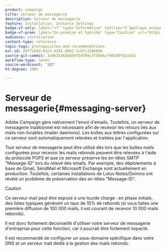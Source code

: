 ```yaml
---
product: campaign
title: Serveur de messagerie
description: Serveur de messagerie
feature: Installation, Instance Settings
badge-v7-only: label="v7" type="Informative" tooltip="S’applique uniquement à Campaign Classic v7"
badge-v7-prem: label="On-premise et hybride" type="Caution" url="https://experienceleague.adobe.com/docs/campaign-classic/using/installing-campaign-classic/architecture-and-hosting-models/hosting-models-lp/hosting-models.html?lang=fr" tooltip="S’applique uniquement aux déploiements on-premise et hybrides"
audience: installation
content-type: reference
topic-tags: prerequisites-and-recommendations-
exl-id: d9ffa58d-81e3-4291-8502-3cb7c326b666
source-git-commit: 3a9b21d626b60754789c3f594ba798309f62a553
workflow-type: tm+mt
source-wordcount: '187'
ht-degree: 100%

---
```


# Serveur de messagerie{#messaging-server}



Adobe Campaign gère nativement l&#39;envoi d&#39;emails. Toutefois, un serveur de messagerie traditionnel est nécessaire afin de recevoir les retours liés aux mails non livrables (mailer daemons). Les boîtes aux lettres configurées sur ce serveur sont automatiquement relevées et traitées par l&#39;application.

Tout serveur de messagerie peut être utilisé dès lors que les boîtes mails configurées pour recevoir les mails rebonds peuvent être relevées à l&#39;aide du protocole POP3 et que ce serveur préserve les en-têtes SMTP &quot;Message-ID&quot; lors du relevé des emails. Par exemple, des déploiements à base de Qmail, SendMail et Microsoft Exchange sont actuellement en production. Toutefois, certaines installations de Lotus Notes/Domino ont révélé un problème de préservation des en-têtes &quot;Message-ID&quot;.

>[!CAUTION]
>
>Ce serveur mail peut être exposé à une lourde charge : en phase initiale, des listes typiques génèrent un taux de 10% de rebonds (si vous faites une première diffusion de 100 000 mails, il est courant de recevoir 10 000 mails rebonds).
>
>Il est donc fortement déconseillé d&#39;utiliser votre serveur de messagerie d&#39;entreprise pour cette fonction, car il pourrait être fortement impacté.
>
>Il est recommandé de configurer un sous-domaine spécifique dans votre DNS et un serveur mail dédié à la gestion des mails rebonds.
